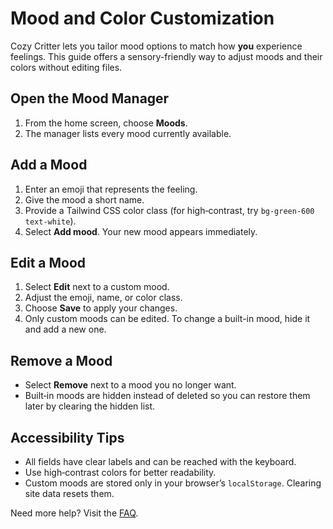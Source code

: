 # Mood and Color Customization

Cozy Critter lets you tailor mood options to match how **you** experience feelings. This guide offers a sensory-friendly way to adjust moods and their colors without editing files.

## Open the Mood Manager
1. From the home screen, choose **Moods**.
2. The manager lists every mood currently available.

## Add a Mood
1. Enter an emoji that represents the feeling.
2. Give the mood a short name.
3. Provide a Tailwind CSS color class (for high‑contrast, try `bg-green-600 text-white`).
4. Select **Add mood**. Your new mood appears immediately.

## Edit a Mood
1. Select **Edit** next to a custom mood.
2. Adjust the emoji, name, or color class.
3. Choose **Save** to apply your changes.
4. Only custom moods can be edited. To change a built-in mood, hide it and add a new one.

## Remove a Mood
- Select **Remove** next to a mood you no longer want.
- Built‑in moods are hidden instead of deleted so you can restore them later by clearing the hidden list.

## Accessibility Tips
- All fields have clear labels and can be reached with the keyboard.
- Use high‑contrast colors for better readability.
- Custom moods are stored only in your browser’s `localStorage`. Clearing site data resets them.

Need more help? Visit the [FAQ](faq.md).
